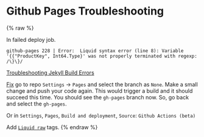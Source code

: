 # Github Pages Troubleshooting
{% raw %}

In failed deploy job.
```
github-pages 228 | Error:  Liquid syntax error (line 8): Variable '{{"ProductKey", Int64.Type}' was not properly terminated with regexp: /\}\}/
```
[Troubleshooting Jekyll Build Errors](https://docs.github.com/en/pages/setting-up-a-github-pages-site-with-jekyll/troubleshooting-jekyll-build-errors-for-github-pages-sites)

[Fix](https://github.com/alshedivat/al-folio/discussions/864#discussioncomment-3543060) go to repo `Settings` -> `Pages` and select the branch as `None`. Make a small change and push your code again. This would trigger a build and it should succeed this time. You should see the `gh-pages` branch now. So, go back and select the `gh-pages`.

Or in `Settings`, `Pages`, `Build and deployment`, `Source`: `Github Actions (beta)`

Add [`Liquid raw`](https://www.digitalocean.com/community/tutorials/jekyll-escaping-liquid-tags) tags.
{% endraw %}
